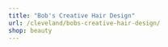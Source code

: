 ```yaml
---
title: "Bob's Creative Hair Design"
url: /cleveland/bobs-creative-hair-design/
shop: beauty
---
```

